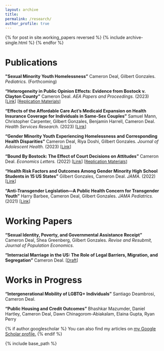 ```yaml
---
layout: archive
title: 
permalink: /research/
author_profile: true
---
```


{% for post in site.working_papers reversed %}
  {% include archive-single.html %}
{% endfor %}
# Publications

**"Sexual Minority Youth Homelessness”** Cameron Deal, Gilbert Gonzales. *Pediatrics.* (Forthcoming)

**“Heterogeneity in Public Opinion Effects: Evidence from Bostock v. Clayton County”** Cameron Deal. *AEA Papers and Proceedings.* (2023) <span style="font-size:10pt;">[[Link](https://doi.org/10.1257/pandp.20231055)] [[Replication Materials](https://dataverse.harvard.edu/dataset.xhtml?persistentId=doi:10.7910/DVN/IGXP7F)]</span>

**“Effects of the Affordable Care Act’s Medicaid Expansion on Health Insurance Coverage for Individuals in Same-Sex Couples”** Samuel Mann,
Christopher Carpenter, Gilbert Gonzales, Benjamin Harrell, Cameron Deal. *Health Services Research.* (2023) <span style="font-size:10pt;">[[Link](https://doi.org/10.1111/1475-6773.14128)] 

**“Gender Minority Youth Experiencing Homelessness and Corresponding Health Disparities”** Cameron Deal, Riya Doshi, Gilbert Gonzales. *Journal of Adolescent Health.* (2023) <span style="font-size:10pt;">[[Link](https://doi.org/10.1016/j.jadohealth.2022.11.229)] 

**“Bound By Bostock: The Effect of Court Decisions on Attitudes”** Cameron Deal. *Economics Letters.* (2022) <span style="font-size:10pt;">[[Link](https://doi.org/10.1016/j.econlet.2022.110656)] [[Replication Materials](https://dataverse.harvard.edu/dataset.xhtml?persistentId=doi:10.7910/DVN/BX8SKI)]</span>

**“Health Risk Factors and Outcomes Among Gender Minority High School Students in 15 US States”** Gilbert Gonzales, Cameron Deal. *JAMA.* (2022) <span style="font-size:10pt;">[[Link](https://jamanetwork.com/journals/jama/fullarticle/2791237)]</span>

**“Anti-Transgender Legislation—A Public Health Concern for Transgender Youth”** Harry Barbee, Cameron Deal, Gilbert Gonzales. *JAMA Pediatrics.* (2021) <span style="font-size:10pt;">[[Link](https://jamanetwork.com/journals/jamapediatrics/fullarticle/2786018)]</span>


# Working Papers

**“Sexual Identity, Poverty, and Governmental Assistance Receipt”** Cameron Deal, Shea Greenberg,
Gilbert Gonzales. *Revise and Resubmit, Journal of Population Economics.*

**“Interracial Marriage in the US: The Role of Legal Barriers, Migration, and Segregation”** Cameron Deal.
<span style="font-size:10pt;">[[Draft](https://cameron-deal.github.io//files/deal_interracial_marriage.pdf)]</span>


# Works in Progress

**“Intergenerational Mobility of LGBTQ+ Individuals”** Santiago Deambrosi, Cameron Deal.

**“Public Housing and Credit Outcomes”** Bhashkar Mazumder, Daniel Hartley, Cameron Deal, Dawn Chinagorom-Abiakalam, Elaina Gupta, Ryan Perry



{% if author.googlescholar %}
  You can also find my articles on <u><a href="{{author.googlescholar}}">my Google Scholar profile</a>.</u>
{% endif %}

{% include base_path %}



